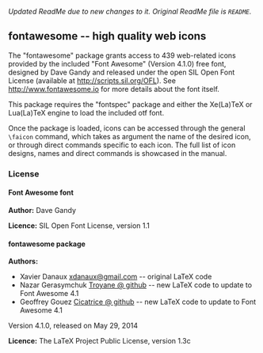*Updated ReadMe due to new changes to it. Original ReadMe file is `README`.*
<!--
## Python script `fa_latex_gen.py`

Script `fa_latex_gen.py` is designed to generate `fontawesome.sty` file (read below).

### Requirements

 - Python 2.7
 - Package tinycss (`pip install tinycss`)

### Input files

Script `fa_latex_gen.py` expects existing of next input files (placed inside folder `input`):

 - `template.sty`: changed `fontaweesome.sty`, so python script `fa_latex_gen.py` can insert generated information inside.
 - `fontawesome_reduced.css`: part of file [font-awesome.css](https://github.com/FortAwesome/Font-Awesome/blob/master/css/font-awesome.css). This file provides icon names for Font Awesome 4.1 and its new aliases.
 - `backward_cap.txt`: reduced list from [wiki](https://github.com/FortAwesome/Font-Awesome/wiki/Upgrading-from-3.2.1-to-4) about upgrading FA from 3.2.1 to 4 -- for holding backward capability issues.

### Output files
 
 - `fontawesome.sty`: main scheme prepared by Xavier Danaux, content generated by `fa_latex_gen.py`

### Author

Created by Nazar Gerasymchuk (troyan3 at gmail dot com).
-->


## fontawesome -- high quality web icons

The "fontawesome" package grants access to 439 web-related icons provided 
by the included "Font Awesome" (Version 4.1.0) free font, designed 
by Dave Gandy and released under the open SIL Open Font License 
(available at http://scripts.sil.org/OFL). 
See http://www.fontawesome.io for more details about the font itself.

This package requires the "fontspec" package and either the Xe(La)TeX or
Lua(La)TeX engine to load the included otf font.

Once the package is loaded, icons can be accessed through the general `\faicon`
command, which takes as argument the name of the desired icon, or through direct
commands specific to each icon. The full list of icon designs, names and direct
commands is showcased in the manual.

### License

#### Font Awesome font
**Author:** Dave Gandy

**Licence:** SIL Open Font License, version 1.1

#### fontawesome package
**Authors:** 

 - Xavier Danaux [xdanaux@gmail.com](xdanaux@gmail.com) -- original LaTeX code
 - Nazar Gerasymchuk [Troyane @ github](https://github.com/troyane) -- new LaTeX code to update to Font Awesome 4.1
 - Geoffrey Gouez [Cicatrice @ github](https://github.com/Cicatrice) -- new LaTeX code to update to Font Awesome 4.1

Version 4.1.0, released on May 29, 2014

**Licence:** The LaTeX Project Public Li­cense, version 1.3c
